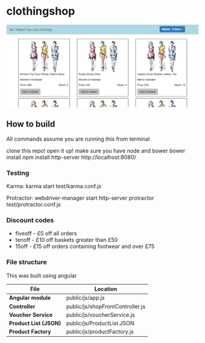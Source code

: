 # clothingshop

![homepage](/readmeimages/homepage.png)

## How to build

All commands assume you are running this from terminal

clone this repo!
open it up!
make sure you have node and bower
bower install
npm install
http-server
http://localhost:8080/

### Testing

Karma: karma start test/karma.conf.js

Protractor:
  webdriver-manager start
  http-server
  protractor test/protractor.conf.js


### Discount codes

* fiveoff - £5 off all orders
* tenoff - £10 off baskets greater than £50
* 15off - £15 off orders containing footwear and over £75

### File structure

This was built using angular

File | Location
--- | ---
**Angular module** | public/js/app.js
**Controller** | public/js/shopFrontController.js
**Voucher Service** | public/js/voucherService.js
**Product List (JSON)** | public/js/ProductList.JSON
**Product Factory** | public/js/productFactory.js
